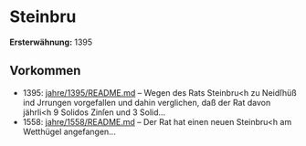 # Steinbru

**Ersterwähnung:** 1395

## Vorkommen
- 1395: [jahre/1395/README.md](../jahre/1395/README.md) – Wegen des Rats Steinbru<h zu Neidſhüß ind
Jrrungen vorgefallen und dahin verglichen, daß der Rat
davon jährli<h 9 Solidos Zinſen und 3 Solid...
- 1558: [jahre/1558/README.md](../jahre/1558/README.md) – Der Rat hat einen neuen Steinbru<h am Wetthügel
angefangen...
